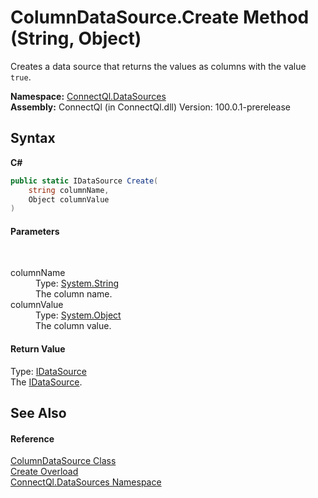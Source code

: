 # ColumnDataSource.Create Method (String, Object)
 

Creates a data source that returns the values as columns with the value `true`.

**Namespace:**&nbsp;<a href="N_ConnectQl_DataSources">ConnectQl.DataSources</a><br />**Assembly:**&nbsp;ConnectQl (in ConnectQl.dll) Version: 100.0.1-prerelease

## Syntax

**C#**<br />
``` C#
public static IDataSource Create(
	string columnName,
	Object columnValue
)
```


#### Parameters
&nbsp;<dl><dt>columnName</dt><dd>Type: <a href="http://msdn2.microsoft.com/en-us/library/s1wwdcbf" target="_blank">System.String</a><br />The column name.</dd><dt>columnValue</dt><dd>Type: <a href="http://msdn2.microsoft.com/en-us/library/e5kfa45b" target="_blank">System.Object</a><br />The column value.</dd></dl>

#### Return Value
Type: <a href="T_ConnectQl_Interfaces_IDataSource">IDataSource</a><br />The <a href="T_ConnectQl_Interfaces_IDataSource">IDataSource</a>.

## See Also


#### Reference
<a href="T_ConnectQl_DataSources_ColumnDataSource">ColumnDataSource Class</a><br /><a href="Overload_ConnectQl_DataSources_ColumnDataSource_Create">Create Overload</a><br /><a href="N_ConnectQl_DataSources">ConnectQl.DataSources Namespace</a><br />